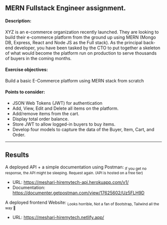 ## MERN Fullstack Engineer assignment.

#### Description:
XYZ is an e-commerce organization recently launched. 
They are looking to build their e-commerce platform from the ground up using MERN (Mongo DB, Express, React and Node JS as the Full stack). 
As the principal back-end developer, you have been tasked by the CTO to put together a skeleton of what would become the platform run on production to serve thousands of buyers in the coming months.

  


#### Exercise objectives:
Build a basic E-Commerce platform using MERN stack from scratch


#### Points to consider:

- JSON Web Tokens (JWT) for authentication
- Add, View, Edit and Delete all items on the platform. 
- Add/remove items from the cart. 
- Display total order balance. 
- Store JWT to allow logged-in buyers to buy items. 
- Develop four models to capture the data of the Buyer, Item, Cart, and Order. 


---

## Results

A deployed API + a simple documentation using Postman: <sub>If you get no response, the API might be sleeping. Request again. (API is hosted on a free tier)</sub>
-	URL: https://meshari-hiremytech-api.herokuapp.com/v1/
-	Documentation: https://documenter.getpostman.com/view/17625602/Uz5FLH9D

A deployed frontend Website: <sub>Looks horrible, Not a fan of Bootstrap, Tailwind all the way 🚀</sub>
-	URL: https://meshari-hiremytech.netlify.app/


